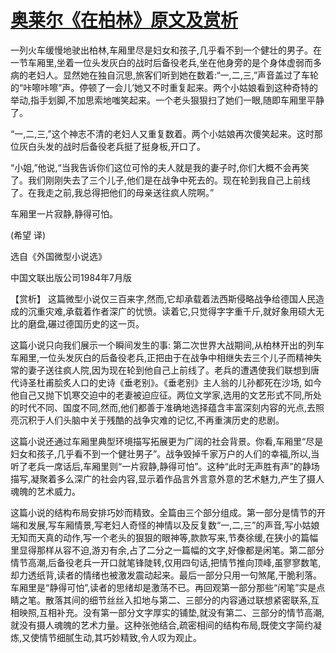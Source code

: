 # [奥莱尔《在柏林》原文及赏析](https://www.vrrw.net/wx/15453.html)

一列火车缓慢地驶出柏林,车厢里尽是妇女和孩子,几乎看不到一个健壮的男子。在一节车厢里,坐着一位头发灰白的战时后备役老兵,坐在他身旁的是个身体虚弱而多病的老妇人。显然她在独自沉思,旅客们听到她在数着:“一,二,三,”声音盖过了车轮的“咔嚓咔嚓”声。停顿了一会儿’她又不时重复起来。两个小姑娘看到这种奇特的举动,指手划脚,不加思索地嗤笑起来。一个老头狠狠扫了她们一眼,随即车厢里平静了。

“一,二,三,”这个神志不清的老妇人又重复数着。两个小姑娘再次傻笑起来。这时那位灰白头发的战时后备役老兵挺了挺身板,开口了。

“小姐,”他说,“当我告诉你们这位可怜的夫人就是我的妻子时,你们大概不会再笑了。我们刚刚失去了三个儿子,他们是在战争中死去的。现在轮到我自己上前线了。在我走之前,我总得把他们的母亲送往疯人院啊。”

车厢里一片寂静,静得可怕。

(希望 译)

选自《外国微型小说选》

中国文联出版公司1984年7月版



【赏析】 这篇微型小说仅三百来字,然而,它却承载着法西斯侵略战争给德国人民造成的沉重灾难,承载着作者深广的忧愤。读着它,只觉得字字重千斤,就好象用硕大无比的磨盘,碾过德国历史的这一页。

这篇小说只向我们展示一个瞬间发生的事: 第二次世界大战期间,从柏林开出的列车车厢里,一位头发灰白的后备役老兵,正把由于在战争中相继失去三个儿子而精神失常的妻子送往疯人院,因为现在轮到他自己上前线了。老兵的遭遇使我们联想到唐代诗圣杜甫脍炙人口的史诗《垂老别》。《垂老别》主人翁的儿孙都死在沙场, 如今他自己又抛下饥寒交迫中的老妻被迫应征。两位文学家,选用的文艺形式不同,所处的时代不同、国度不同,然而,他们都善于准确地选择蕴含丰富深刻内容的光点,去照亮沉积于人们头脑中关于残酷的战争灾难的记忆,不再重演历史的悲剧。

这篇小说还通过车厢里典型环境描写拓展更为广阔的社会背景。你看,车厢里“尽是妇女和孩子,几乎看不到一个健壮男子”。战争毁掉千家万户的人们的幸福,所以,当听了老兵一席话后,车厢里则“一片寂静,静得可怕”。这种“此时无声胜有声”的静场描写,凝聚着多么深广的社会内容,显示着作品言外言意外意的艺术魅力,产生了摄人魂魄的艺术威力。

这篇小说的结构布局安排巧妙而精致。全篇由三个部分组成。第一部分是情节的开端和发展,写车厢情景,写老妇人奇怪的神情以及反复数“一,二,三”的声音,写小姑娘无知而天真的动作,写一个老头的狠狠的眼神等,款款写来,节奏徐缓,在狭小的篇幅里显得那样从容不迫,游刃有余,占了二分之一篇幅的文字,好像都是闲笔。第二部分情节高潮,后备役老兵一开口就笔锋陡转,仅用四句话,把情节推向顶峰,虽寥寥数笔,却力透纸背,读者的情绪也被激发震动起来。最后一部分只用一句煞尾,干脆利落。车厢里是“静得可怕”,读者的思绪却是激荡不已。再回观第一部分那些“闲笔”实是点睛之笔。散落其间的细节丝丝入扣地与第二、三部分的内容通过联想紧密联系,互相映照,互相补充。没有第一部分文字厚实的铺垫,就没有第二、三部分的情节高潮,就没有摄人魂魄的艺术力量。这种张弛结合,疏密相间的结构布局,既使文字简约凝炼,又使情节细腻生动,其巧妙精致,令人叹为观止。

